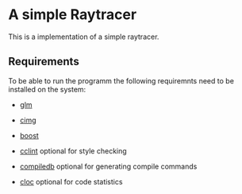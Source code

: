# A simple Raytracer

This is a implementation of a simple raytracer.

## Requirements
To be able to run the programm the following requiremnts need to be installed on
the system:

- [glm](https://glm.g-truc.net/0.9.9/)
- [cimg](https://cimg.eu/)
- [boost](https://www.boost.org/doc/libs/1_31_0/libs/lambda/doc/lambda_docs_as_one_file.html)

- [cclint](https://github.com/ollix/cclint) optional for style checking
- [compiledb](https://pypi.org/project/compiledb/) optional for generating compile commands
- [cloc](https://github.com/AlDanial/cloc) optional for code statistics
